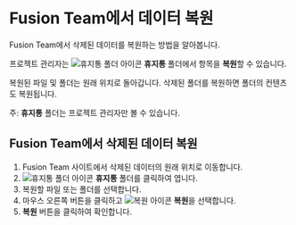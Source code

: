Fusion Team에서 데이터 복원
====================

Fusion Team에서 삭제된 데이터를 복원하는 방법을 알아봅니다.

프로젝트 관리자는 ![휴지통 폴더 아이콘](https://help.autodesk.com/cloudhelp/KOR/Fusion-Import/images/icon-ft-trash-folder.png) **휴지통** 폴더에서 항목을 **복원**할 수 있습니다.

복원된 파일 및 폴더는 원래 위치로 돌아갑니다. 삭제된 폴더를 복원하면 폴더의 컨텐츠도 복원됩니다.

주: **휴지통** 폴더는 프로젝트 관리자만 볼 수 있습니다.

Fusion Team에서 삭제된 데이터 복원
------------------------

1.  Fusion Team 사이트에서 삭제된 데이터의 원래 위치로 이동합니다.
2.  ![휴지통 폴더 아이콘](https://help.autodesk.com/cloudhelp/KOR/Fusion-Import/images/icon-ft-trash-folder.png) **휴지통** 폴더를 클릭하여 엽니다.
3.  복원할 파일 또는 폴더를 선택합니다.
4.  마우스 오른쪽 버튼을 클릭하고 ![복원 아이콘](https://help.autodesk.com/cloudhelp/KOR/Fusion-Import/images/icon-ft-restore.png) **복원**을 선택합니다.
5.  **복원** 버튼을 클릭하여 확인합니다.
